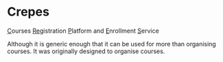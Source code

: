 # Crepes

<ins>C</ins>ourses <ins>Re</ins>gistration <ins>P</ins>latform and <ins>E</ins>nrollment <ins>S</ins>ervice

Although it is generic enough that it can be used for more than organising courses.
It was originally designed to organise courses.
